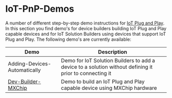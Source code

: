 # IoT-PnP-Demos
A number of different step-by-step demo instructions for [IoT Plug and Play](https://docs.microsoft.com/en-us/azure/iot-pnp/).
In this section you find demo's for device builders building IoT Plug and Play capable devices and for IoT Solution Builders using devices that support IoT Plug and Play.
The following demo's are currently available:

Demo | Description
---|---
Adding-Devices-Automatically | Demo for IoT Solution Builders to add a device to a solution without defining it prior to connecting it
[Dev-Builder-MXChip](Dev-Builder-MXChip/README.md) | Demo to build an IoT Plug and Play capable device using MXChip hardware